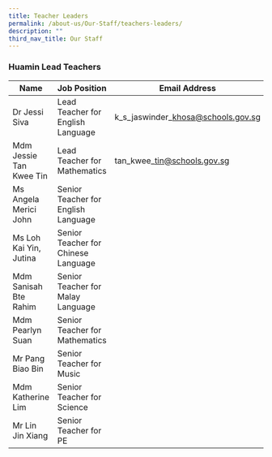 ```yaml
---
title: Teacher Leaders
permalink: /about-us/Our-Staff/teachers-leaders/
description: ""
third_nav_title: Our Staff
---
```

### **Huamin Lead Teachers**


| Name | Job Position | Email Address |
| -------- | -------- | -------- |
| Dr Jessi Siva | Lead Teacher for English Language | k\_s\_jaswinder\_khosa@schools.gov.sg |
|Mdm Jessie Tan Kwee Tin | Lead Teacher for Mathematics | tan\_kwee\_tin@schools.gov.sg |
|Ms Angela Merici John|Senior Teacher for English Language
|Ms Loh Kai Yin, Jutina|Senior Teacher for Chinese Language
|Mdm Sanisah Bte Rahim|Senior Teacher for Malay Language|
|Mdm Pearlyn Suan|Senior Teacher for Mathematics|
|Mr Pang Biao Bin|Senior Teacher for Music|
|Mdm Katherine Lim|Senior Teacher for Science|
|Mr Lin Jin Xiang|Senior Teacher for PE|
